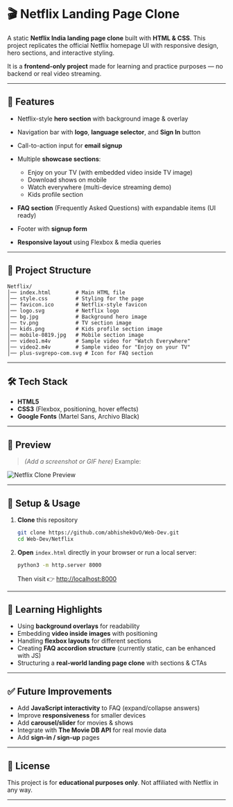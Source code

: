 # 🎬 Netflix Landing Page Clone

A static **Netflix India landing page clone** built with **HTML & CSS**.
This project replicates the official Netflix homepage UI with responsive design, hero sections, and interactive styling.

It is a **frontend-only project** made for learning and practice purposes — no backend or real video streaming.

---

## 🚀 Features

* Netflix-style **hero section** with background image & overlay
* Navigation bar with **logo**, **language selector**, and **Sign In** button
* Call-to-action input for **email signup**
* Multiple **showcase sections**:

  * Enjoy on your TV (with embedded video inside TV image)
  * Download shows on mobile
  * Watch everywhere (multi-device streaming demo)
  * Kids profile section
* **FAQ section** (Frequently Asked Questions) with expandable items (UI ready)
* Footer with **signup form**
* **Responsive layout** using Flexbox & media queries

---

## 📂 Project Structure

```
Netflix/
│── index.html        # Main HTML file
│── style.css         # Styling for the page
│── favicon.ico       # Netflix-style favicon
│── logo.svg          # Netflix logo
│── bg.jpg            # Background hero image
│── tv.png            # TV section image
│── kids.png          # Kids profile section image
│── mobile-0819.jpg   # Mobile section image
│── video1.m4v        # Sample video for "Watch Everywhere"
│── video2.m4v        # Sample video for "Enjoy on your TV"
│── plus-svgrepo-com.svg # Icon for FAQ section
```

---

## 🛠️ Tech Stack

* **HTML5**
* **CSS3** (Flexbox, positioning, hover effects)
* **Google Fonts** (Martel Sans, Archivo Black)

---

## 📸 Preview

> *(Add a screenshot or GIF here)*
> Example:

![Netflix Clone Preview](screenshot.png)

---

## 🧰 Setup & Usage

1. **Clone** this repository

   ```bash
   git clone https://github.com/abhishekOvO/Web-Dev.git
   cd Web-Dev/Netflix
   ```

2. **Open** `index.html` directly in your browser
   or run a local server:

   ```bash
   python3 -m http.server 8000
   ```

   Then visit 👉 [http://localhost:8000](http://localhost:8000)

---

## 🎯 Learning Highlights

* Using **background overlays** for readability
* Embedding **video inside images** with positioning
* Handling **flexbox layouts** for different sections
* Creating **FAQ accordion structure** (currently static, can be enhanced with JS)
* Structuring a **real-world landing page clone** with sections & CTAs

---

## ✅ Future Improvements

* Add **JavaScript interactivity** to FAQ (expand/collapse answers)
* Improve **responsiveness** for smaller devices
* Add **carousel/slider** for movies & shows
* Integrate with **The Movie DB API** for real movie data
* Add **sign-in / sign-up** pages

---

## 📄 License

This project is for **educational purposes only**.
Not affiliated with Netflix in any way.

---
